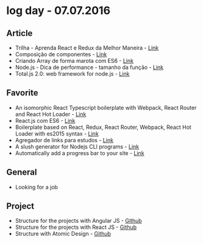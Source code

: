 # log day - 07.07.2016

## Article 

- Trilha - Aprenda React e Redux da Melhor Maneira - [Link](http://programadorobjetivo.co/aprenda-react-da-melhor-maneira/)
- Composição de componentes - [Link](http://hugobessa.com.br/2016/07/01/composicao-componentes/)
- Criando Array de forma marota com ES6 - [Link](http://nomadev.com.br/criando-array-de-forma-marota-com-es6/)
- Node.js - Dica de performance - tamanho da função - [Link](http://nomadev.com.br/node-js-dica-de-performance-tamanho-da-fun%C3%A7%C3%A3o/)
- Total.js 2.0: web framework for node.js - [Link](https://medium.com/@petersirka/total-js-2-0-web-framework-for-node-js-e3e7afbe5e88#.dvhxoqtoc)


## Favorite 

- An isomorphic React Typescript boilerplate with Webpack, React Router and React Hot Loader - [Link](https://github.com/ayoubdev/reactjs-typescript-isomorphic-starterkit)
- React.js com ES6 - [Link](http://jscasts.teachable.com/courses/react-js-com-es6)
- Boilerplate based on React, Redux, React Router, Webpack, React Hot Loader with es2015 syntax - [Link](https://github.com/expalmer/react-router-redux-hot-webpack-es2015-boilerplate)
- Agregador de links para estudos - [Link](https://github.com/Leandro-Araujo/estudos)
- A slush generator for Nodejs CLI programs - [Link](https://github.com/afonsopacifer/slush-node-cli)
- Automatically add a progress bar to your site - [Link](https://github.com/HubSpot/pace/)


## General 

- Looking for a job


## Project

- Structure for the projects with Angular JS - [Github](https://github.com/prime-solutions/prime-angularjs)
- Structure for the projects with React JS - [Github](https://github.com/prime-solutions/prime-reactjs)
- Structure with Atomic Design - [Github](https://github.com/prime-solutions/prime-atomic-design)
